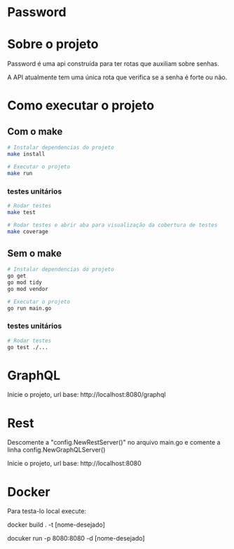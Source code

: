 # Password

# Sobre o projeto

Password é uma api construída para ter rotas que auxiliam sobre senhas.

A API atualmente tem uma única rota que verifica se a senha é forte ou não.

# Como executar o projeto

## Com o make

```bash
# Instalar dependencias do projeto
make install

# Executar o projeto
make run
```
### testes unitários

```bash
# Rodar testes
make test

# Rodar testes e abrir aba para visualização da cobertura de testes
make coverage
```

## Sem o make

```bash
# Instalar dependencias do projeto
go get
go mod tidy
go mod vendor

# Executar o projeto
go run main.go
```
### testes unitários

```bash
# Rodar testes
go test ./...
```

# GraphQL

Inicie o projeto, url base: http://localhost:8080/graphql

# Rest

Descomente a "config.NewRestServer()" no arquivo main.go e comente a linha config.NewGraphQLServer()

Inicie o projeto, url base: http://localhost:8080

# Docker

Para testa-lo local execute:

docker build . -t [nome-desejado]

docuker run -p 8080:8080 -d [nome-desejado]